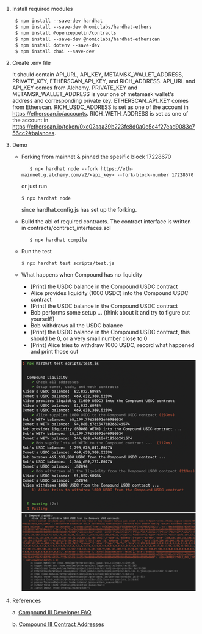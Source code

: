1. Install required modules
   
   ```shell
    $ npm install --save-dev hardhat
    $ npm install --save-dev @nomiclabs/hardhat-ethers 
    $ npm install @openzeppelin/contracts
    $ npm install --save-dev @nomiclabs/hardhat-etherscan
    $ npm install dotenv --save-dev
    $ npm install chai --save-dev

   ```

2. Create .env file
   
    It should contain API_URL, API_KEY, METAMSK_WALLET_ADDRESS, PRIVATE_KEY,  ETHERSCAN_API_KEY, and RICH_ADDRESS.
    API_URL and API_KEY comes from Alchemy.
    PRIVATE_KEY and METAMSK_WALLET_ADDRESS is your one of metamask wallet's address and corresponding private key.
    ETHERSCAN_API_KEY comes from Etherscan.
    RICH_USDC_ADDRESS is set as one of the account in https://etherscan.io/accounts.
    RICH_WETH_ADDRESS is set as one of the account in https://etherscan.io/token/0xc02aaa39b223fe8d0a0e5c4f27ead9083c756cc2#balances.
   
    
3. Demo
   - Forking from mainnet & pinned the spesific block 17228670
   
      ```shell
         $ npx hardhat node --fork https://eth-mainnet.g.alchemy.com/v2/<api_key> --fork-block-number 17228670
      ```

      or just run
         
      ```shell
      $ npx hardhat node
      ```

      since hardhat.config.js has set up the forking.

   - Build the abi of required contracts. The contract interface is written in contracts/contract_interfaces.sol
  
      ```shell
         $ npx hardhat compile
      ```

   - Run the test
      ```shell
      $ npx hardhat test scripts/test.js 
      ```

   -  What happens when Compound has no liquidity
      - [Print] the USDC balance in the Compound USDC contract
      - Alice provides liquidity (1000 USDC) into the Compound USDC contract
      - [Print] the USDC balance in the Compound USDC contract
      - Bob performs some setup … (think about it and try to figure out yourself!)
      - Bob withdraws all the USDC balance
      - [Print] the USDC balance in the Compound USDC contract, this should be 0, or a very small number close to 0
      - [Print] Alice tries to withdraw 1000 USDC, record what happened and print those out
      
      ![test_result](readme_image/test_result.png)
      ![test_fail](readme_image/test_fail.png)

4. References
   
   a. [Compound III Developer FAQ](https://github.com/compound-developers/compound-3-developer-faq)

   b. [Compound III Contract Addresses](https://docs.compound.finance)